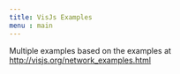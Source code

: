 ```yaml
---
title: VisJs Examples
menu : main
---
```


Multiple examples based on the examples at http://visjs.org/network_examples.html